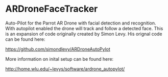 # ARDroneFaceTracker
Auto-Pilot for the Parrot AR Drone with facial detection and recognition. With autopilot enabled the drone will 
track and follow a detected face. This is an expansion of code originally created by Simon Levy.
His orignal code can be found here:

https://github.com/simondlevy/ARDroneAutoPylot

More information on inital setup can be found here:

http://home.wlu.edu/~levys/software/ardrone_autopylot/
